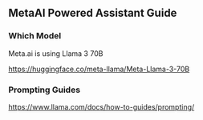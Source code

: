 ## MetaAI Powered Assistant Guide

### Which Model

Meta.ai is using Llama 3 70B

https://huggingface.co/meta-llama/Meta-Llama-3-70B

### Prompting Guides

https://www.llama.com/docs/how-to-guides/prompting/